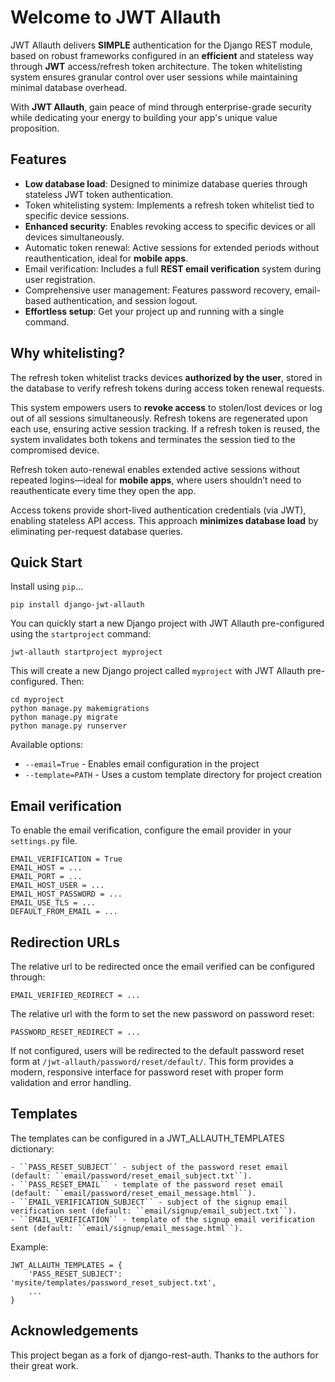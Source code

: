 Welcome to JWT Allauth
======================

JWT Allauth delivers **SIMPLE** authentication for the Django REST module, based on robust frameworks configured in an **efficient** and stateless way through **JWT** access/refresh token architecture. The token whitelisting system ensures granular control over user sessions while maintaining minimal database overhead.

With **JWT Allauth**, gain peace of mind through enterprise-grade security while dedicating your energy to building your app's unique value proposition.


Features
--------

- **Low database load**: Designed to minimize database queries through stateless JWT token authentication.
- Token whitelisting system: Implements a refresh token whitelist tied to specific device sessions.
- **Enhanced security**: Enables revoking access to specific devices or all devices simultaneously.
- Automatic token renewal: Active sessions for extended periods without reauthentication, ideal for **mobile apps**.
- Email verification: Includes a full **REST email verification** system during user registration.
- Comprehensive user management: Features password recovery, email-based authentication, and session logout.
- **Effortless setup**: Get your project up and running with a single command.


Why whitelisting?
-----------------

The refresh token whitelist tracks devices **authorized by the user**, stored in the database to verify refresh tokens during access token renewal requests.

This system empowers users to **revoke access** to stolen/lost devices or log out of all sessions simultaneously. Refresh tokens are regenerated upon each use, ensuring active session tracking. If a refresh token is reused, the system invalidates both tokens and terminates the session tied to the compromised device.

Refresh token auto-renewal enables extended active sessions without repeated logins—ideal for **mobile apps**, where users shouldn’t need to reauthenticate every time they open the app.

Access tokens provide short-lived authentication credentials (via JWT), enabling stateless API access. This approach **minimizes database load** by eliminating per-request database queries.


Quick Start
-----------

Install using ``pip``...

    pip install django-jwt-allauth

You can quickly start a new Django project with JWT Allauth pre-configured using the `startproject` command:

    jwt-allauth startproject myproject

This will create a new Django project called `myproject` with JWT Allauth pre-configured. Then:

    cd myproject
    python manage.py makemigrations
    python manage.py migrate
    python manage.py runserver

Available options:
- `--email=True` - Enables email configuration in the project
- `--template=PATH` - Uses a custom template directory for project creation


Email verification
------------------

To enable the email verification, configure the email provider in your ``settings.py`` file.

    EMAIL_VERIFICATION = True
    EMAIL_HOST = ...
    EMAIL_PORT = ...
    EMAIL_HOST_USER = ...
    EMAIL_HOST_PASSWORD = ...
    EMAIL_USE_TLS = ...
    DEFAULT_FROM_EMAIL = ...


Redirection URLs
----------------

The relative url to be redirected once the email verified can be configured through:

    EMAIL_VERIFIED_REDIRECT = ...

The relative url with the form to set the new password on password reset:

    PASSWORD_RESET_REDIRECT = ...

If not configured, users will be redirected to the default password reset form at ``/jwt-allauth/password/reset/default/``. This form provides a modern, responsive interface for password reset with proper form validation and error handling.


Templates
---------

The templates can be configured in a JWT_ALLAUTH_TEMPLATES dictionary:

    - ``PASS_RESET_SUBJECT`` - subject of the password reset email (default: ``email/password/reset_email_subject.txt``).
    - ``PASS_RESET_EMAIL`` - template of the password reset email (default: ``email/password/reset_email_message.html``).
    - ``EMAIL_VERIFICATION_SUBJECT`` - subject of the signup email verification sent (default: ``email/signup/email_subject.txt``).
    - ``EMAIL_VERIFICATION`` - template of the signup email verification sent (default: ``email/signup/email_message.html``).

Example:

    JWT_ALLAUTH_TEMPLATES = {
        'PASS_RESET_SUBJECT': 'mysite/templates/password_reset_subject.txt',
        ...
    }


Acknowledgements
----------------
This project began as a fork of django-rest-auth. Thanks to the authors for their great work.
